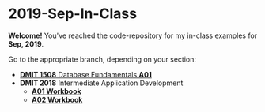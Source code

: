 # 2019-Sep-In-Class 

**Welcome!** You've reached the code-repository for my in-class examples for **Sep, 2019**.

Go to the appropriate branch, depending on your section:

- [**DMIT 1508** Database Fundamentals **A01**](https://github.com/dgilleland/2019-Sep-In-Class/tree/DMIT-1508)
- **DMIT 2018** Intermediate Application Development
  - [**A01 Workbook**](https://github.com/dgilleland/2019-Sep-In-Class/tree/DMIT-2018-A01)
  - [**A02 Workbook**](https://github.com/dgilleland/2019-Sep-In-Class/tree/DMIT-2018-A02)
